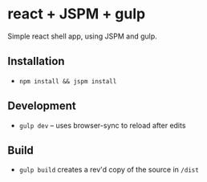 # react + JSPM + gulp

Simple react shell app, using JSPM and gulp.

## Installation
- `npm install && jspm install`

## Development
- `gulp dev` – uses browser-sync to reload after edits

## Build
- `gulp build` creates a rev'd copy of the source in `/dist`
